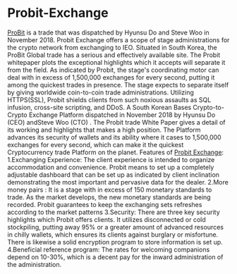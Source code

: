 # Probit-Exchange
<a href="https://coinpedia.org/exchange/probit-exchange-review/">ProBit</A> is a trade that was dispatched by Hyunsu Do and Steve Woo in November 2018. Probit Exchange offers a scope of stage administrations for the crypto network from exchanging to IEO. 
Situated in South Korea, the ProBit Global trade has a serious and effectively available site. 
The Probit whitepaper plots the exceptional highlights which it accepts will separate it from the field. As indicated by Probit, the stage's coordinating motor can deal with in excess of 1,500,000 exchanges for every second, putting it among the quickest trades in presence. 
The stage expects to separate itself by giving worldwide coin-to-coin trade administrations. Utilizing HTTPS(SSL), Probit shields clients from such noxious assaults as SQL infusion, cross-site scripting, and DDoS. 
A South Korean Bases Crypto-to-Crypto Exchange Platform dispatched in November 2018 by Hyunsu Do (CEO) andSteve Woo (CTO) . The Probit trade White Paper gives a detail of its working and highlights that makes a high position. The Platform advances its security of wallets and its ability where it cases to 1,500,000 exchanges for every second, which can make it the quickest Cryptocurrency trade Platform on the planet.
Features of  <a href="https://coinpedia.org/exchange/probit-exchange-review/">Probit Exchange</A>:
1.Exchanging Experience: The client experience is intended to organize accommodation and convenience. Probit means to set up a completely adjustable dashboard that can be set up as indicated by client inclination demonstrating the most important and pervasive data for the dealer. 
2.More money pairs : It is a stage with in excess of 150 monetary standards to trade. As the market develops, the new monetary standards are being recorded. Probit guarantees to keep the exchanging sets refreshes according to the market patterns 
3.Security: There are three key security highlights which Probit offers clients. It utilizes disconnected or cold stockpiling, putting away 95% or a greater amount of advanced resources in chilly wallets, which ensures its clients against burglary or misfortune. There is likewise a solid encryption program to store information is set up. 
4.Beneficial reference program: The rates for welcoming companions depend on 10-30%, which is a decent pay for the inward administration of the administration.
